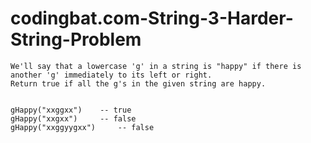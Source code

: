 # codingbat.com-String-3-Harder-String-Problem

	We'll say that a lowercase 'g' in a string is "happy" if there is another 'g' immediately to its left or right. 
	Return true if all the g's in the given string are happy.


	gHappy("xxggxx") 	-- true
	gHappy("xxgxx") 	-- false
	gHappy("xxggyygxx") 	-- false
